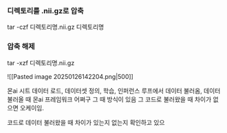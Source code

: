 ### 디렉토리를 .nii.gz로 압축
tar -czf 디렉토리명.nii.gz 디렉토리명

### 압축 해제
tar -xzf 디렉토리명.nii.gz

![[Pasted image 20250126142204.png|500]]


몬ai 시트 데이터 로드, 데이터셋 정의, 학습, 인퍼런스 루프에서 데이터 불러옴,
데이터 불러올 때 몬ai 프레임워크 어쩌구 그 때 방식이 있음
그 코드로 불러왔을 때 차이가 없으면 오케이임.

코드로 데이터 불러왔을 때 차이가 있는지 없는지 확인하고
있으